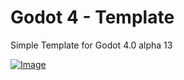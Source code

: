 # Godot 4 - Template
Simple Template for Godot 4.0 alpha 13

 [![Image](https://i.imgur.com/uTfqSIv.png)]()
